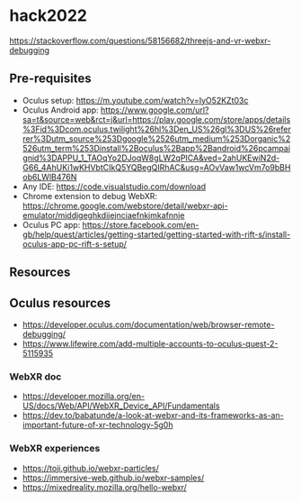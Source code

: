 # hack2022

https://stackoverflow.com/questions/58156682/threejs-and-vr-webxr-debugging

## Pre-requisites
- Oculus setup: https://m.youtube.com/watch?v=IyO52KZt03c
- Oculus Android app: https://www.google.com/url?sa=t&source=web&rct=j&url=https://play.google.com/store/apps/details%3Fid%3Dcom.oculus.twilight%26hl%3Den_US%26gl%3DUS%26referrer%3Dutm_source%253Dgoogle%2526utm_medium%253Dorganic%2526utm_term%253Dinstall%2Boculus%2Bapp%2Bandroid%26pcampaignid%3DAPPU_1_TAOqYo2DJoqW8gLW2qPICA&ved=2ahUKEwiN2d-G66_4AhUKi1wKHVbtCIkQ5YQBegQIRhAC&usg=AOvVaw1wcVm7o9bBHob6LWlB476N
- Any IDE: https://code.visualstudio.com/download
- Chrome extension to debug WebXR: https://chrome.google.com/webstore/detail/webxr-api-emulator/mjddjgeghkdijejnciaefnkjmkafnnje
- Oculus PC app: https://store.facebook.com/en-gb/help/quest/articles/getting-started/getting-started-with-rift-s/install-oculus-app-pc-rift-s-setup/

## Resources
## Oculus resources
- https://developer.oculus.com/documentation/web/browser-remote-debugging/
- https://www.lifewire.com/add-multiple-accounts-to-oculus-quest-2-5115935
### WebXR doc
- https://developer.mozilla.org/en-US/docs/Web/API/WebXR_Device_API/Fundamentals
- https://dev.to/babatunde/a-look-at-webxr-and-its-frameworks-as-an-important-future-of-xr-technology-5g0h

### WebXR experiences
- https://toji.github.io/webxr-particles/
- https://immersive-web.github.io/webxr-samples/
- https://mixedreality.mozilla.org/hello-webxr/
